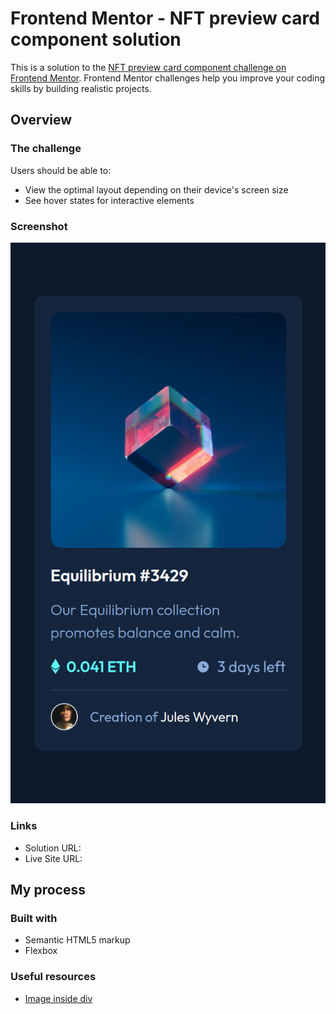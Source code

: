 # Frontend Mentor - NFT preview card component solution

This is a solution to the [NFT preview card component challenge on Frontend Mentor](https://www.frontendmentor.io/challenges/nft-preview-card-component-SbdUL_w0U). Frontend Mentor challenges help you improve your coding skills by building realistic projects.

## Overview

### The challenge

Users should be able to:

- View the optimal layout depending on their device's screen size
- See hover states for interactive elements

### Screenshot

![Screenshot](./screenshot.png)

### Links

- Solution URL: [](https://www.frontendmentor.io/solutions/nft-preview-card-component-solution--cCQzfMNW)
- Live Site URL: [](https://diwakarsingh95.github.io/nft-preview-card/)

## My process

### Built with

- Semantic HTML5 markup
- Flexbox

### Useful resources

- [Image inside div](https://stackoverflow.com/a/5804278)
